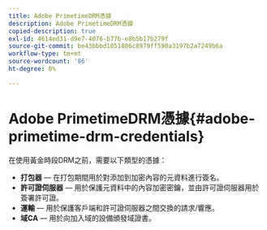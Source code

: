 ```yaml
---
title: Adobe PrimetimeDRM憑據
description: Adobe PrimetimeDRM憑據
copied-description: true
exl-id: 4614ed31-d9e7-4076-b77b-e8b5b17b279f
source-git-commit: be43bbbd1051886c8979ff590a3197b2a7249b6a
workflow-type: tm+mt
source-wordcount: '86'
ht-degree: 0%

---
```


# Adobe PrimetimeDRM憑據{#adobe-primetime-drm-credentials}

在使用黃金時段DRM之前，需要以下類型的憑據：

* **打包器**  — 在打包期間用於對添加到加密內容的元資料進行簽名。
* **許可證伺服器**  — 用於保護元資料中的內容加密密鑰，並由許可證伺服器用於簽署許可證。
* **運輸**  — 用於保護客戶端和許可證伺服器之間交換的請求/響應。
* **域CA**  — 用於向加入域的設備頒發域證書。

